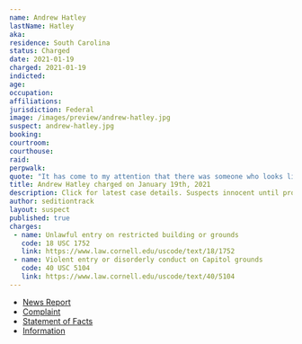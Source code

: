 ```yaml
---
name: Andrew Hatley
lastName: Hatley
aka:
residence: South Carolina
status: Charged
date: 2021-01-19
charged: 2021-01-19
indicted:
age:
occupation:
affiliations:
jurisdiction: Federal
image: /images/preview/andrew-hatley.jpg
suspect: andrew-hatley.jpg
booking:
courtroom:
courthouse:
raid:
perpwalk:
quote: "It has come to my attention that there was someone who looks like me at the Capitol."
title: Andrew Hatley charged on January 19th, 2021
description: Click for latest case details. Suspects innocent until proven guilty.
author: seditiontrack
layout: suspect
published: true
charges:
 - name: Unlawful entry on restricted building or grounds
   code: 18 USC 1752
   link: https://www.law.cornell.edu/uscode/text/18/1752
 - name: Violent entry or disorderly conduct on Capitol grounds
   code: 40 USC 5104
   link: https://www.law.cornell.edu/uscode/text/40/5104
---
```

- [News Report](https://abcnews4.com/news/local/fbi-sc-man-suspected-of-attending-capitol-protest-taking-picture-with-calhoun-statue)
- [Complaint](https://www.justice.gov/file/1360781/download)
- [Statement of Facts](https://www.justice.gov/file/1360781/download)
- [Information](https://www.justice.gov/usao-dc/case-multi-defendant/file/1377736/download)
